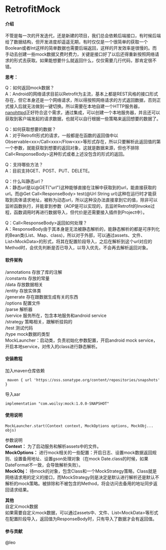 # RetrofitMock

#### 介绍
  不管是每一次的开发迭代，还是新建的项目，我们总会依赖后端接口，有时候后端给了数据结构，但开发进度却遥遥无期，有时仅仅是一个很简单的获取一个Boolean或者Int这样的简单数据也需要后端返回，这样的开发效率是很慢的。而手动去创建一些mock数据又费时费力，关键是接口好了以后还得重新按照网络请求的形式去获取。如果能想要什么就返回什么，仅仅需要几行代码，那肯定很不错。

 **思考：** 

Q：如何返回mock数据？  
A：Android的网络请求目前以Retrofit为主流，基本上都是REST风格的接口形式存在，但它本身还是一个网络请求，所以得按照网络请求的方式返回数据，否则正式接入后就无法做到一键切换。所以需要在本地自建一个HTTP服务器，[nanohttpd](https://github.com/NanoHttpd/nanohttpd)正好符合这个需求，通过集成，可以创建一个本地服务器，并且还可以获取到客户端发起的请求数据，也就可以自行根据一些策略来返回想要的数据了。

Q：如何获取想要的数据？  
A：对于Retrofit形式的请求，一般都是在函数的返回值中以Observable\<xx\>/Call\<xxx\>/Flow\<xx\>等形式存在，所以只要解析此返回值的第一个参数，就能获取到想要的返回对象，这就是数据来源，但也不排除Call\<ResponseBody\>这种形式或者上述没包含的形式的返回。  

Q：支持哪些方法？  
A：目前支持GET、POST、PUT、DELETE。

Q：什么叫静态url？  
A：静态url是以@GET("url")这种能够直接在注解中获取到的url，能直接获取的url。而@Get Call\<ResponseBody\> test(@Url String url)这种在运行时才能获取到具体请求地址，被称为动态url，所以这种没办法直接拿到它的值，除非可以监听函数执行，并能拿到参数（AOP是可以实现的，去监听Retrofit的Invoke过程，函数调用时再进行数据导入，但代价是还需要接入插件到Project中）。

Q：Call\<ResponseBody\>返回如何处理？  
A：ResponseBody由于其本身是无法被静态解析的，能静态解析的都是可序列化的Bean类(List、Map、class)，所以对于外部，可以通过assets、文件、List\<MockData\>的形式，将其在配置阶段导入，之后在解析到这个url对应的Method时，会优先判断是否已导入，以导入优先，不会再去解析返回对象。

#### 软件架构
/annotations 存放了库的注解  
/constants 存放的常量  
/data 存放数据相关  
/entity 存放实体类  
/generate 存在跟数据生成有关的东西  
/options 配置文件  
/parse 解析器  
/service 服务所在，包含本地服务和android service  
/strategy 策略相关，跟解析挂钩的  
/test 测试代码  
/type mock数据的类型  
MockLauncher：启动类，负责初始化参数配置，开启android mock service，开启本地service，对传入的class进行静态解析。

#### 安装教程
加入maven仓库依赖  

` maven { url 'https://oss.sonatype.org/content/repositories/snapshots' }`

导入aar  

`implementation "com.woilsy:mock:1.0.0-SNAPSHOT"`

#### 使用说明

`MockLauncher.start(Context context, MockOptions options, MockObj... objs)`  

参数说明  
 **Context：** 为了启动服务和解析assets中的文件。  
 **MockOptions：** 进行mock相关的一些配置：开启日志、设置mock数据返回规则、设置备用地址、设置gson处理对象（在mock Date.class的时候，如果DateFormat不一致，会导致解析失败）。  
 **MockObj：** 待mock的对象，包含Class和一个MockStrategy策略，Class就是网络请求用的定义的接口，而MockStrategy则是决定是默认进行解析还是默认不解析的mock策略。被排除和不被包含的Method，将会访问去备用的地址同步返回请求结果。

 **其他**   
自定义mock数据  
如果需要自定义mock数据，可以通过assets中、文件、List\<MockData\>等形式在配置阶段导入，返回值为ResponseBody时，只有导入了数据才会有返回值。

#### 参与贡献

@leo 
